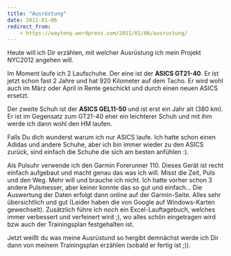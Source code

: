```yaml
---
title: "Ausrüstung"
date: 2011-01-06
redirect_from:
    - https://waytony.wordpress.com/2011/01/06/ausrustung/
---
```


Heute will ich Dir erzählen, mit welcher Ausrüstung ich mein Projekt NYC2012 angehen will.

Im Moment laufe ich 2 Laufschuhe. Der eine ist der **ASICS GT21-40**. Er ist jetzt schon fast 2 Jahre und hat 920 Kilometer auf dem Tacho. Er wird wohl auch im März oder April in Rente geschickt und durch einen neuen ASICS ersetzt.

Der zweite Schuh ist der **ASICS GEL11-50** und ist erst ein Jahr alt (380 km). Er ist im Gegensatz zum GT21-40 eher ein leichterer Schuh und mit ihm werde ich dann wohl den HM laufen.

Falls Du dich wunderst warum ich nur ASICS laufe. Ich hatte schon einen Adidas und andere Schuhe, aber ich bin immer wieder zu den ASICS zurück, sind einfach die Schuhe die sich am besten anfühlen :).

Als Pulsuhr verwende ich den Garmin Forerunner 110. Dieses Gerät ist recht einfach aufgebaut und macht genau das was ich will. Misst die Zeit, Puls und den Weg. Mehr will und brauche ich nicht. Ich hatte vorher schon 3 andere Pulsmesser, aber keiner konnte das so gut und einfach... Die Auswertung der Daten erfolgt dann online auf der Garmin-Seite. Alles sehr übersichtlich und gut (Leider haben die von Google auf Windows-Karten gewechselt). Zusätzlich führe ich noch ein Excel-Lauftagebuch, welches immer verbessert und verfeinert wird ;), wo alles schön eingetragen wird bzw auch der Trainingsplan festgehalten ist.

Jetzt weißt du was meine Ausrüstund so hergibt demnächst werde ich Dir dann von meinem Trainingsplan erzählen (sobald er fertig ist ;)).
<br><br>

